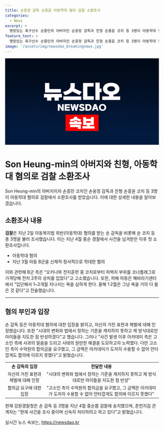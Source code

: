 ```yaml
---
title: 손웅정 감독 손흥윤 아동학대 혐의 검찰 소환조사
categories:
  - News
excerpt: >
  명망있는 축구선수 손흥민의 아버지인 손웅정 감독과 친형 손흥윤 코치 등 3명이 아동학대 혐의로 검찰에서 소환조사를 받았다. 지난 2일 검찰은 손 감독을 비롯해 손 코치 등 3명을 불러 조사했는데, 이는 지난 4월 중순 경찰로부터 사건을 넘겨받은 후 첫 소환조사다. 손 감독 등은 지난 3월 아동 B군을 학대한 혐의를 받고 있으며, 피해 아동은 해바라기센터에서 훈련 중에 학대를 당했다고 진술했다. 손 감독은 입장문에서 자신의 행위를 인정하며 반성한다고 밝혔지만, 아카데미 측과의 합의가 이뤄지지 못한 점을 언급했다.
feature_text: >
  명망있는 축구선수 손흥민의 아버지인 손웅정 감독과 친형 손흥윤 코치 등 3명이 아동학대 혐의로 검찰에서 소환조사를 받았다. 지난 2일 검찰은 손 감독을 비롯해 손 코치 등 3명을 불러 조사했는데, 이는 지난 4월 중순 경찰로부터 사건을 넘겨받은 후 첫 소환조사다. 손 감독 등은 지난 3월 아동 B군을 학대한 혐의를 받고 있으며, 피해 아동은 해바라기센터에서 훈련 중에 학대를 당했다고 진술했다. 손 감독은 입장문에서 자신의 행위를 인정하며 반성한다고 밝혔지만, 아카데미 측과의 합의가 이뤄지지 못한 점을 언급했다.
image: '/assets/img/newsdao_breakingnews.jpg'
---
```


<p><img src="/assets/img/newsdao_breakingnews.jpg" alt="ranknews 속보" /></p>

<h1>Son Heung-min의 아버지와 친형, 아동학대 혐의로 검찰 소환조사</h1>

<p data-ke-size="size16">Son Heung-min의 아버지이자 손흥민 코치인 손웅정 감독과 친형 손흥윤 코치 등 3명이 아동학대 혐의로 검찰에서 소환조사를 받았습니다. 이에 대한 상세한 내용을 알아보겠습니다.</p>

<h2>소환조사 내용</h2>

<p data-ke-size="size16"><b>검찰</b>은 지난 2일 아동복지법 위반(아동학대) 혐의를 받는 손 감독을 비롯해 손 코치 등 총 3명을 불러 조사했습니다. 이는 지난 4월 중순 경찰에서 사건을 넘겨받은 이후 첫 소환조사입니다.</p>

<ul>
<li>아동학대 혐의</li>
<li>지난 3월 아동 B군을 신체적·정서적으로 학대한 혐의</li>
</ul>

<p data-ke-size="size16">이와 관련해 B군 측은 "오키나와 전지훈련 중 코치로부터 허벅지 부위를 코너플래그로 가격당해 전치 2주의 상처를 입었다"고 고소했습니다. 또한, 피해 아동은 해바라기센터에서 "입단해서 1~2개월 지나서는 욕을 심하게 한다. 올해 1·2월은 그냥 욕을 거의 다 들은 것 같다"고 진술했습니다.</p>

<hr>

<h2>혐의 부인과 입장</h2>

<p data-ke-size="size16">손 감독 등은 아동학대 혐의에 대한 입장을 밝히고, 자신의 거친 표현과 체벌에 대해 인정했습니다. 또한 "시대의 변화와 법에서 정하는 기준을 캐치하지 못하고 제 방식대로만 아이들을 지도한 점 반성하겠다"고 했습니다. 그러나 "사건 발생 이후 아카데미 측은 고소인 측에 사과의 말씀을 드리고 사태의 원만한 해결을 도모하고자 노력했다. 다만 고소인 측이 수억원의 합의금을 요구했고, 그 금액은 아카데미가 도저히 수용할 수 없어 안타깝게도 합의에 이르지 못했다"고 밝혔습니다.</p>

<table>
  <tr>
    <td style="text-align: center; height: 17px;"><b>손 감독의 입장</b></td>
    <td style="text-align: center; height: 17px;"><b>전달한 내용</b></td>
  </tr>
  <tr>
    <td style="text-align: center; height: 17px;">자신의 거친 표현과 체벌에 대해 인정</td>
    <td style="text-align: center; height: 17px;">"시대의 변화와 법에서 정하는 기준을 캐치하지 못하고 제 방식대로만 아이들을 지도한 점 반성"</td>
  </tr>
  <tr>
    <td style="text-align: center; height: 17px;">합의금 요구에 대한 입장</td>
    <td style="text-align: center; height: 17px;">"고소인 측이 수억원의 합의금을 요구했고, 그 금액은 아카데미가 도저히 수용할 수 없어 안타깝게도 합의에 이르지 못했다"</td>
  </tr>
</table>

<p data-ke-size="size16">현재 강원경찰청은 손 감독 등 3명을 지난 4월 중순쯤 검찰에 송치했으며, 춘천지검 관계자는 "현재 사건을 조사 중이며 신속히 처리하려고 하고 있다"고 밝혔습니다.</p>

<p data-ke-size="size16"></p>
실시간 뉴스 속보는, <a href="https://newsdao.kr" rel="dofollow">https://newsdao.kr</a>


